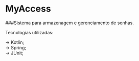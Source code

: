 # MyAccess
###Sistema para armazenagem e gerenciamento de senhas.

Tecnologias utilizadas: 

 -> Kotlin;<br>
 -> Spring;<br>
 -> JUnit;<br>